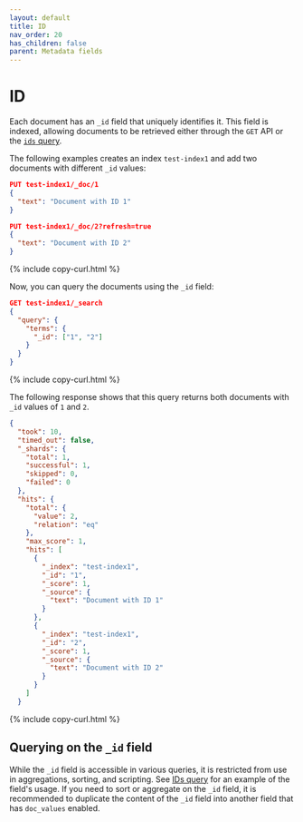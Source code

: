 ```yaml
---
layout: default
title: ID
nav_order: 20
has_children: false
parent: Metadata fields
---
```


# ID

Each document has an `_id` field that uniquely identifies it. This field is indexed, allowing documents to be retrieved either through the `GET` API or the [`ids` query]({{site.url}}{{site.baseurl}}/query-dsl/term/ids/).

The following examples creates an index `test-index1` and add two documents with different `_id` values:

```json
PUT test-index1/_doc/1
{
  "text": "Document with ID 1"
}

PUT test-index1/_doc/2?refresh=true
{
  "text": "Document with ID 2"
}
```
{% include copy-curl.html %}

Now, you can query the documents using the `_id` field:

```json
GET test-index1/_search
{
  "query": {
    "terms": {
      "_id": ["1", "2"]
    }
  }
}
```
{% include copy-curl.html %}

The following response shows that this query returns both documents with `_id` values of `1` and `2`.

```json
{
  "took": 10,
  "timed_out": false,
  "_shards": {
    "total": 1,
    "successful": 1,
    "skipped": 0,
    "failed": 0
  },
  "hits": {
    "total": {
      "value": 2,
      "relation": "eq"
    },
    "max_score": 1,
    "hits": [
      {
        "_index": "test-index1",
        "_id": "1",
        "_score": 1,
        "_source": {
          "text": "Document with ID 1"
        }
      },
      {
        "_index": "test-index1",
        "_id": "2",
        "_score": 1,
        "_source": {
          "text": "Document with ID 2"
        }
      }
    ]
  }
  ```
  {% include copy-curl.html %}
  

## Querying on the `_id` field

While the `_id` field is accessible in various queries, it is restricted from use in aggregations, sorting, and scripting. See [IDs query]({{site.url}}{{site.baseurl}}/query-dsl/term/ids/) for an example of the field's usage. If you need to sort or aggregate on the `_id` field, it is recommended to duplicate the content of the `_id` field into another field that has `doc_values` enabled.
